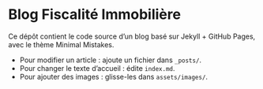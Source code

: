 # Blog Fiscalité Immobilière

Ce dépôt contient le code source d’un blog basé sur Jekyll + GitHub Pages, avec le thème Minimal Mistakes.

- Pour modifier un article : ajoute un fichier dans `_posts/`.
- Pour changer le texte d’accueil : édite `index.md`.
- Pour ajouter des images : glisse-les dans `assets/images/`.
